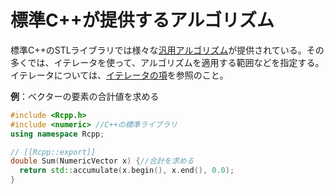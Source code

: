 # 標準C++が提供するアルゴリズム

標準C++のSTLライブラリでは様々な[汎用アルゴリズム](https://cpprefjp.github.io/reference/algorithm.html)が提供されている。その多くでは、イテレータを使って、アルゴリズムを適用する範囲などを指定する。イテレータについては、[イテレータの項](iterator.md)を参照のこと。

**例**：ベクターの要素の合計値を求める

```cpp
#include <Rcpp.h>
#include <numeric> //C++の標準ライブラリ
using namespace Rcpp;

// [[Rcpp::export]]
double Sum(NumericVector x) {//合計を求める
  return std::accumulate(x.begin(), x.end(), 0.0);
}
```